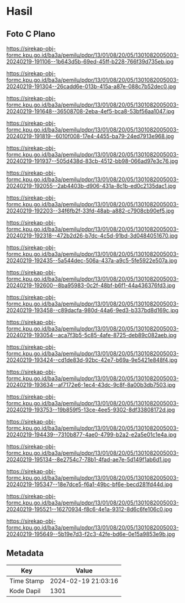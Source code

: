 # Hasil

## Foto C Plano

https://sirekap-obj-formc.kpu.go.id/ba3a/pemilu/pdpr/13/01/08/20/05/1301082005003-20240219-191106--1b643d5b-69ed-45ff-b228-766f39d735eb.jpg

https://sirekap-obj-formc.kpu.go.id/ba3a/pemilu/pdpr/13/01/08/20/05/1301082005003-20240219-191304--26cadd6e-013b-415a-a87e-088c7b52dec0.jpg

https://sirekap-obj-formc.kpu.go.id/ba3a/pemilu/pdpr/13/01/08/20/05/1301082005003-20240219-191648--36508708-2eba-4ef5-bca8-53bf56aa1047.jpg

https://sirekap-obj-formc.kpu.go.id/ba3a/pemilu/pdpr/13/01/08/20/05/1301082005003-20240219-191819--6010f008-17e4-4455-ba79-24ed7913e968.jpg

https://sirekap-obj-formc.kpu.go.id/ba3a/pemilu/pdpr/13/01/08/20/05/1301082005003-20240219-191937--505d438d-83cb-4512-bb98-066ad97e3c76.jpg

https://sirekap-obj-formc.kpu.go.id/ba3a/pemilu/pdpr/13/01/08/20/05/1301082005003-20240219-192055--2ab4403b-d906-431a-8c1b-ed0c2135dac1.jpg

https://sirekap-obj-formc.kpu.go.id/ba3a/pemilu/pdpr/13/01/08/20/05/1301082005003-20240219-192203--34f6fb2f-33fd-48ab-a882-c7908cb90ef5.jpg

https://sirekap-obj-formc.kpu.go.id/ba3a/pemilu/pdpr/13/01/08/20/05/1301082005003-20240219-192318--472b2d26-b7dc-4c5d-91bd-3d0484051670.jpg

https://sirekap-obj-formc.kpu.go.id/ba3a/pemilu/pdpr/13/01/08/20/05/1301082005003-20240219-192435--5a544dec-506a-437a-a9c5-5fe5922e507a.jpg

https://sirekap-obj-formc.kpu.go.id/ba3a/pemilu/pdpr/13/01/08/20/05/1301082005003-20240219-192600--8ba95983-0c2f-48bf-b6f1-44a436376fd3.jpg

https://sirekap-obj-formc.kpu.go.id/ba3a/pemilu/pdpr/13/01/08/20/05/1301082005003-20240219-193458--c89dacfa-980d-44a6-9ed3-b337bd8d169c.jpg

https://sirekap-obj-formc.kpu.go.id/ba3a/pemilu/pdpr/13/01/08/20/05/1301082005003-20240219-193054--aca7f3b5-5c85-4afe-8725-deb89c082aeb.jpg

https://sirekap-obj-formc.kpu.go.id/ba3a/pemilu/pdpr/13/01/08/20/05/1301082005003-20240219-193424--cd1de83d-92bc-42e7-b69a-9e5421e848f4.jpg

https://sirekap-obj-formc.kpu.go.id/ba3a/pemilu/pdpr/13/01/08/20/05/1301082005003-20240219-193634--af7172e6-1ec4-43dc-9c8f-8a00b3db7503.jpg

https://sirekap-obj-formc.kpu.go.id/ba3a/pemilu/pdpr/13/01/08/20/05/1301082005003-20240219-193753--19b859f5-13ce-4ee5-9302-8df33808172d.jpg

https://sirekap-obj-formc.kpu.go.id/ba3a/pemilu/pdpr/13/01/08/20/05/1301082005003-20240219-194439--7310b877-4ae0-4799-b2a2-e2a5e01c1e4a.jpg

https://sirekap-obj-formc.kpu.go.id/ba3a/pemilu/pdpr/13/01/08/20/05/1301082005003-20240219-195134--8e2754c7-78b1-4fad-ae7e-5d149f1ab6d1.jpg

https://sirekap-obj-formc.kpu.go.id/ba3a/pemilu/pdpr/13/01/08/20/05/1301082005003-20240219-195347--18e7dce5-f6a1-49bc-bf6e-becd281fd44d.jpg

https://sirekap-obj-formc.kpu.go.id/ba3a/pemilu/pdpr/13/01/08/20/05/1301082005003-20240219-195521--16270934-f8c6-4e1a-9312-8d6c6fe106c0.jpg

https://sirekap-obj-formc.kpu.go.id/ba3a/pemilu/pdpr/13/01/08/20/05/1301082005003-20240219-195649--5b19e7d3-f2c3-42fe-bd6e-0e15a9853e9b.jpg


## Metadata

| Key        | Value               |
| ---------- | ------------------- |
| Time Stamp | 2024-02-19 21:03:16 |
| Kode Dapil | 1301                |



